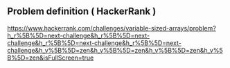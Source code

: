 ## Problem definition ( HackerRank ) 

https://www.hackerrank.com/challenges/variable-sized-arrays/problem?h_r%5B%5D=next-challenge&h_r%5B%5D=next-challenge&h_r%5B%5D=next-challenge&h_r%5B%5D=next-challenge&h_v%5B%5D=zen&h_v%5B%5D=zen&h_v%5B%5D=zen&h_v%5B%5D=zen&isFullScreen=true
